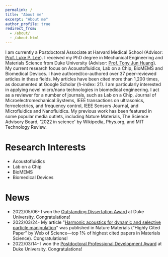 ```yaml
---
permalink: /
title: "About me"
excerpt: "About me"
author_profile: true
redirect_from: 
  - /about/
  - /about.html
---
```


I am currently a Postdoctoral Associate at Harvard Medical School (Advisor: [Prof. Luke P. Lee](https://connects.catalyst.harvard.edu/Profiles/display/Person/165825)). I received my PhD degree in Mechanical Engineering and Materials Science from Duke University (Advisor: [Prof. Tony Jun Huang](https://acoustofluidics.pratt.duke.edu/people/tony-jun-huang)). My current research focus on Acoustofluidics, Lab on a Chip, BioMEMS and Biomedical Devices. I have authored/co-authored over 37 peer-reviewed articles in these fields. My articles have been cited more than 1,200 times, as documented at Google Scholar (h-index: 21). I am particularly interested in applying novel micro/nano technologies in biomedical engineering. I act as a reviewer for a number of journals, such as Lab on a Chip, Journal of Microelectromechanical Systems, IEEE transactions on ultrasonics, ferroelectrics, and frequency control, IEEE Sensors Journal, and Microfluidics and Nanofluidics. My previous work has been featured in some popular media outlets, including Nature Materials, The Science Advisory Board, '2022 in science' by Wikipedia, Phys.org, and MIT Technology Review.

Research Interests
======
* Acoustofluidics
* Lab on a Chip
* BioMEMS 
* Biomedical Devices

News
======

* 2022/05/06- I won the [Outstanding Dissertation Award](https://pratt.duke.edu/about/news/duke-engineering-celebrates-class-2022) at Duke University. Congratulations!
* 2022/03/24- My article "[Harmonic acoustics for dynamic and selective particle manipulation](https://www.nature.com/articles/s41563-022-01210-8)" was published in Nature Materials (“Highly Cited Paper” by Web of Science—top 1% of highest cited papers in Materials Science). Congratulations!
* 2022/03/14- I won the [Postdoctoral Professional Development Award](https://postdoc.duke.edu/2022-duke-postdoctoral-professional-development-award-winners) at Duke University. Congratulations! 
